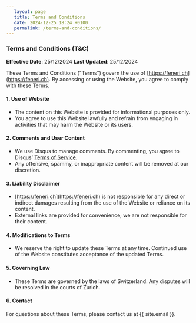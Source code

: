 ```yaml
---
   layout: page
   title: Terms and Conditions
   date: 2024-12-25 18:24 +0100
   permalink: /terms-and-conditions/
---
```


### **Terms and Conditions (T&C)**

**Effective Date**: 25/12/2024
**Last Updated**: 25/12/2024

These Terms and Conditions ("Terms") govern the use of [https://feneri.ch](https://feneri.ch). By accessing or using the Website, you agree to comply with these Terms.

#### **1. Use of Website**

- The content on this Website is provided for informational purposes only.
- You agree to use this Website lawfully and refrain from engaging in activities that may harm the Website or its users.

#### **2. Comments and User Content**

- We use Disqus to manage comments. By commenting, you agree to Disqus’ [Terms of Service](https://help.disqus.com/en/articles/1717103-disqus-privacy-policy).
- Any offensive, spammy, or inappropriate content will be removed at our discretion.

#### **3. Liability Disclaimer**

- [https://feneri.ch](https://feneri.ch) is not responsible for any direct or indirect damages resulting from the use of the Website or reliance on its content.
- External links are provided for convenience; we are not responsible for their content.

#### **4. Modifications to Terms**

- We reserve the right to update these Terms at any time. Continued use of the Website constitutes acceptance of the updated Terms.

#### **5. Governing Law**

- These Terms are governed by the laws of Switzerland. Any disputes will be resolved in the courts of Zurich.

#### **6. Contact**

For questions about these Terms, please contact us at {{ site.email }}.

